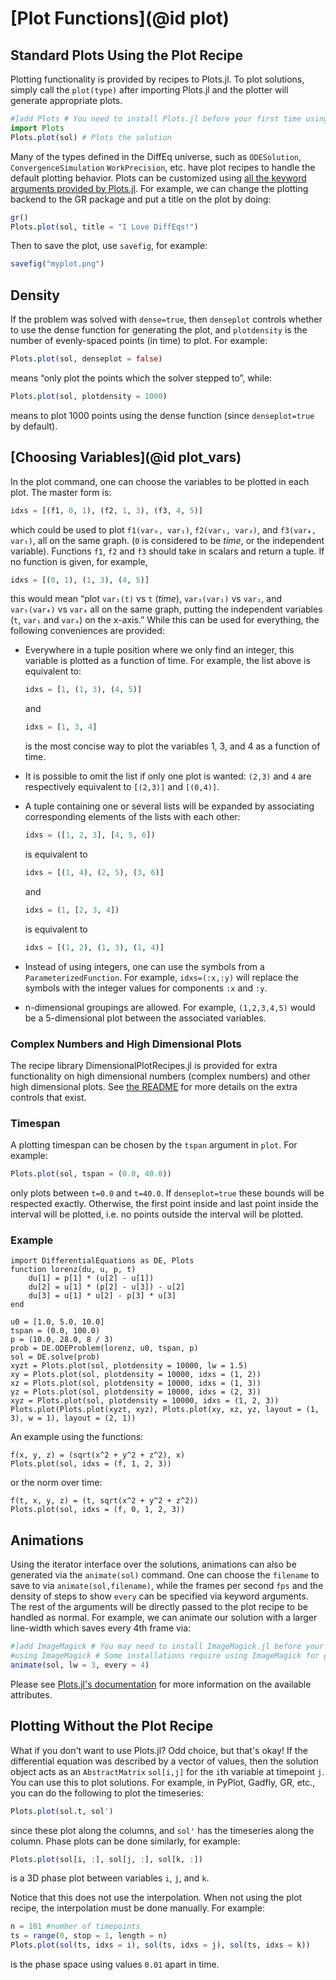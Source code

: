 # [Plot Functions](@id plot)

## Standard Plots Using the Plot Recipe

Plotting functionality is provided by recipes to Plots.jl. To
plot solutions, simply call the `plot(type)` after importing Plots.jl
and the plotter will generate appropriate plots.

```julia
#]add Plots # You need to install Plots.jl before your first time using it!
import Plots
Plots.plot(sol) # Plots the solution
```

Many of the types defined in the DiffEq universe, such as
`ODESolution`, `ConvergenceSimulation` `WorkPrecision`, etc. have plot recipes
to handle the default plotting behavior. Plots can be customized using
[all the keyword arguments provided by Plots.jl](https://docs.juliaplots.org/stable/generated/attributes_plot/).
For example, we can change the plotting backend to the GR package and put a title
on the plot by doing:

```julia
gr()
Plots.plot(sol, title = "I Love DiffEqs!")
```

Then to save the plot, use `savefig`, for example:

```julia
savefig("myplot.png")
```

## Density

If the problem was solved with `dense=true`, then `denseplot` controls whether
to use the dense function for generating the plot, and `plotdensity` is the number
of evenly-spaced points (in time) to plot. For example:

```julia
Plots.plot(sol, denseplot = false)
```

means “only plot the points which the solver stepped to”, while:

```julia
Plots.plot(sol, plotdensity = 1000)
```

means to plot 1000 points using the dense function (since `denseplot=true` by
default).

## [Choosing Variables](@id plot_vars)

In the plot command, one can choose the variables to be plotted in each plot. The
master form is:

```julia
idxs = [(f1, 0, 1), (f2, 1, 3), (f3, 4, 5)]
```

which could be used to plot `f1(var₀, var₁)`, `f2(var₁, var₃)`, and
`f3(var₄, var₅)`, all on the same graph. (`0` is considered to be *time*,
or the independent variable). Functions `f1`, `f2` and `f3` should take in scalars
and return a tuple. If no function is given, for example,

```julia
idxs = [(0, 1), (1, 3), (4, 5)]
```

this would mean “plot `var₁(t)` vs `t` (*time*), `var₃(var₁)` vs `var₁`, and
`var₅(var₄)` vs `var₄` all on the same graph, putting the independent variables
(`t`, `var₁` and `var₄`) on the x-axis.” While this can be used for everything,
the following conveniences are provided:

  - Everywhere in a tuple position where we only find an integer, this
    variable is plotted as a function of time.  For example, the list above
    is equivalent to:
    
    ```julia
    idxs = [1, (1, 3), (4, 5)]
    ```
    
    and
    
    ```julia
    idxs = [1, 3, 4]
    ```
    
    is the most concise way to plot the variables 1, 3, and 4 as a function
    of time.

  - It is possible to omit the list if only one plot is wanted: `(2,3)`
    and `4` are respectively equivalent to `[(2,3)]` and `[(0,4)]`.
  - A tuple containing one or several lists will be expanded by
    associating corresponding elements of the lists with each other:
    
    ```julia
    idxs = ([1, 2, 3], [4, 5, 6])
    ```
    
    is equivalent to
    
    ```julia
    idxs = [(1, 4), (2, 5), (3, 6)]
    ```
    
    and
    
    ```julia
    idxs = (1, [2, 3, 4])
    ```
    
    is equivalent to
    
    ```julia
    idxs = [(1, 2), (1, 3), (1, 4)]
    ```
  - Instead of using integers, one can use the symbols from a `ParameterizedFunction`.
    For example, `idxs=(:x,:y)` will replace the symbols with the integer values for
    components `:x` and `:y`.
  - n-dimensional groupings are allowed. For example, `(1,2,3,4,5)` would be a
    5-dimensional plot between the associated variables.

### Complex Numbers and High Dimensional Plots

The recipe library DimensionalPlotRecipes.jl is provided for extra functionality
on high dimensional numbers (complex numbers) and other high dimensional plots.
See [the README](https://github.com/SciML/DimensionalPlotRecipes.jl) for
more details on the extra controls that exist.

### Timespan

A plotting timespan can be chosen by the `tspan` argument in `plot`. For example:

```julia
Plots.plot(sol, tspan = (0.0, 40.0))
```

only plots between `t=0.0` and `t=40.0`. If `denseplot=true` these bounds will be respected
exactly. Otherwise, the first point inside and last point inside the interval will be plotted,
i.e. no points outside the interval will be plotted.

### Example

```@example plots
import DifferentialEquations as DE, Plots
function lorenz(du, u, p, t)
    du[1] = p[1] * (u[2] - u[1])
    du[2] = u[1] * (p[2] - u[3]) - u[2]
    du[3] = u[1] * u[2] - p[3] * u[3]
end

u0 = [1.0, 5.0, 10.0]
tspan = (0.0, 100.0)
p = (10.0, 28.0, 8 / 3)
prob = DE.ODEProblem(lorenz, u0, tspan, p)
sol = DE.solve(prob)
xyzt = Plots.plot(sol, plotdensity = 10000, lw = 1.5)
xy = Plots.plot(sol, plotdensity = 10000, idxs = (1, 2))
xz = Plots.plot(sol, plotdensity = 10000, idxs = (1, 3))
yz = Plots.plot(sol, plotdensity = 10000, idxs = (2, 3))
xyz = Plots.plot(sol, plotdensity = 10000, idxs = (1, 2, 3))
Plots.plot(Plots.plot(xyzt, xyz), Plots.plot(xy, xz, yz, layout = (1, 3), w = 1), layout = (2, 1))
```

An example using the functions:

```@example plots
f(x, y, z) = (sqrt(x^2 + y^2 + z^2), x)
Plots.plot(sol, idxs = (f, 1, 2, 3))
```

or the norm over time:

```@example plots
f(t, x, y, z) = (t, sqrt(x^2 + y^2 + z^2))
Plots.plot(sol, idxs = (f, 0, 1, 2, 3))
```

## Animations

Using the iterator interface over the solutions, animations can also be generated
via the `animate(sol)` command. One can choose the `filename` to save to via
`animate(sol,filename)`, while the frames per second `fps` and the density of steps
to show `every` can be specified via keyword arguments.
The rest of the arguments will be directly passed to the plot recipe to be handled
as normal. For example, we can animate our solution with a larger line-width which
saves every 4th frame via:

```julia
#]add ImageMagick # You may need to install ImageMagick.jl before your first time using it!
#using ImageMagick # Some installations require using ImageMagick for good animations
animate(sol, lw = 3, every = 4)
```

Please see [Plots.jl's documentation](https://juliaplots.org/) for more information
on the available attributes.

## Plotting Without the Plot Recipe

What if you don't want to use Plots.jl? Odd choice, but that's okay! If the differential
equation was described by a vector of values, then the solution object acts as
an `AbstractMatrix` `sol[i,j]` for the `i`th variable at timepoint `j`. You can
use this to plot solutions. For example, in PyPlot, Gadfly, GR, etc., you can
do the following to plot the timeseries:

```julia
Plots.plot(sol.t, sol')
```

since these plot along the columns, and `sol'` has the timeseries along the column.
Phase plots can be done similarly, for example:

```julia
Plots.plot(sol[i, :], sol[j, :], sol[k, :])
```

is a 3D phase plot between variables `i`, `j`, and `k`.

Notice that this does not use the interpolation. When not using the plot recipe,
the interpolation must be done manually. For example:

```julia
n = 101 #number of timepoints
ts = range(0, stop = 1, length = n)
Plots.plot(sol(ts, idxs = i), sol(ts, idxs = j), sol(ts, idxs = k))
```

is the phase space using values `0.01` apart in time.
